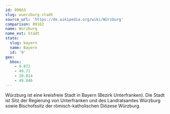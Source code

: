 ```yaml
---
id: 09663
slug: wuerzburg-stadt
source_url: 'https://de.wikipedia.org/wiki/Würzburg'
comparison: 09162
name: Würzburg
name_ext: Stadt
state:
  slug: bayern
  name: Bayern
  id: '9'
geo:
  bbox:
    - 9.872
    - 49.71
    - 10.014
    - 49.846
---
```


Würzburg ist eine kreisfreie Stadt in Bayern (Bezirk Unterfranken). Die Stadt ist Sitz der Regierung von Unterfranken und des Landratsamtes Würzburg sowie Bischofssitz der römisch-katholischen Diözese Würzburg.
